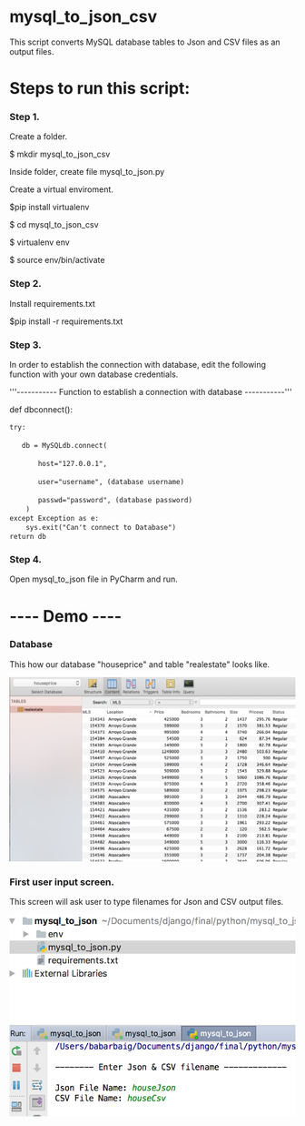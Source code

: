 # mysql_to_json_csv
This script converts MySQL database tables to Json and CSV files as an output files. 

# Steps to run this script:
### Step 1.
Create a folder.

$ mkdir mysql_to_json_csv

Inside folder, create file mysql_to_json.py

Create a virtual enviroment.

$pip install virtualenv

$ cd mysql_to_json_csv

$ virtualenv env

$ source env/bin/activate

### Step 2.
Install requirements.txt

$pip install -r requirements.txt

### Step 3.
In order to establish the connection with database, edit the following function with your own database credentials.

'''----------- Function to establish a connection with database -----------'''

def dbconnect():
    
    try:
       
       db = MySQLdb.connect(
           
           host="127.0.0.1",
           
           user="username", (database username)
           
           passwd="password", (database password)
        )
    except Exception as e:
        sys.exit("Can't connect to Database")
    return db
   
 
### Step 4.
Open mysql_to_json file in PyCharm and run.

# ---- Demo ----
### Database
This how our database "houseprice" and table "realestate" looks like.

![](screenshots/5-database-table.png)

### First user input screen.
This screen will ask user to type filenames for Json and CSV output files.

![](screenshots/1-input-screen.png)
